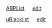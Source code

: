 [ABPList](https://raw.githubusercontent.com/oeix/open/main/ABPList)  &emsp; [edit](https://github.com/oeix/open/edit/main/ABPList)

[uBlacklist](https://raw.githubusercontent.com/oeix/open/main/uBlacklist)  &emsp; [edit](https://github.com/oeix/open/edit/main/uBlacklist)